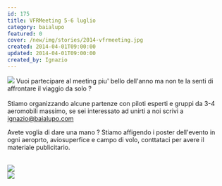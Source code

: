 ```yaml
---
id: 175
title: VFRMeeting 5-6 luglio
category: baialupo
featured: 0
cover: /new/img/stories/2014-vfrmeeting.jpg
created: 2014-04-01T09:00:00
updated: 2014-04-01T09:00:00
created_by: Ignazio
---
```


<img  src="/new/img/stories/2014-vfrmeeting.jpg" class="float-start mr-3 h-[300px] object-cover"/>
Vuoi partecipare al meeting piu' bello dell'anno ma non te la senti di affrontare il viaggio da solo ?<br />
<br />
Stiamo organizzando alcune partenze con piloti esperti e gruppi da 3-4 aeromobili massimo, se sei interessato ad unirti a noi scrivi a
<a href="mailto:ignazio@baialupo">ignazio@baialupo.com</a>

Avete voglia di dare una mano ? Stiamo affigendo i poster dell'evento in ogni aeroprto, aviosuperfice e campo di volo,
conttataci per avere il materiale publicitario.<br />
<br />

<div class="flex flex-col sm:flex-row gap-1">
    <div class="flex-1">
        <img class="w-full shadow rounded-sm" src="/new/img/stories/2014-vfrmeeting-groppo.jpg">
    </div>
    <div class="flex-1">
        <img class="w-full shadow rounded-sm" src="/new/img/stories/2014-vfrmeeting-leo.jpg">
    </div>
</div>
